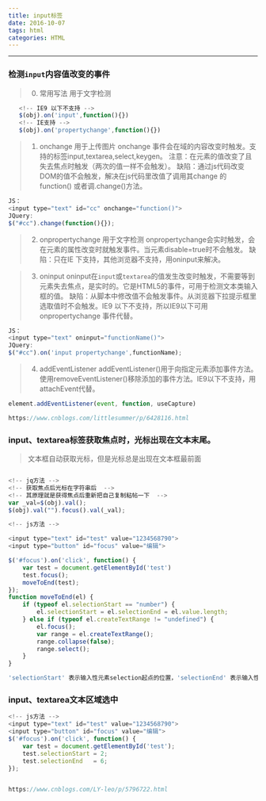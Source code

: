 ```yaml
---
title: input标签
date: 2016-10-07
tags: html
categories: HTML
---
```


--------------------------------------------------------------------------------

<!-- more -->

### 检测`input`内容值改变的事件

> 0. 常用写法 用于文字检测
```js
   <!-- IE9 以下不支持 -->
   $(obj).on('input',function(){})
   <!-- IE支持 -->
   $(obj).on('propertychange',function(){})
```
> 1. onchange  用于上传图片
onchange 事件会在域的内容改变时触发。支持的标签input,textarea,select,keygen。
注意：在元素的值改变了且失去焦点时触发（两次的值一样不会触发）。
缺陷：通过js代码改变DOM的值不会触发，解决在js代码里改值了调用其change 的function() 或者调.change()方法。
```js
JS： 
<input type="text" id="cc" onchange="function()">
JQuery:
$("#cc").change(function(){});
```

> 2. onpropertychange 用于文字检测
onpropertychange会实时触发，会在元素的属性改变时就触发事件。当元素disable=true时不会触发。
缺陷：只在IE 下支持，其他浏览器不支持，用oninput来解决。

> 3. oninput
oninput在`input`或`textarea`的值发生改变时触发，不需要等到元素失去焦点，是实时的。它是HTML5的事件，可用于检测文本类输入框的值。
缺陷：从脚本中修改值不会触发事件。从浏览器下拉提示框里选取值时不会触发。IE9 以下不支持，所以IE9以下可用onpropertychange 事件代替。
```js
JS：
<input type="text" oninput="functionName()">
JQuery: 
$("#cc").on('input propertychange',functionName);
```
> 4. addEventListener
addEventListener()用于向指定元素添加事件方法。使用removeEventListener()移除添加的事件方法。IE9以下不支持，用attachEvent代替。
```js
element.addEventListener(event, function, useCapture)

https://www.cnblogs.com/littlesummer/p/6428116.html
```


### input、textarea标签获取焦点时，光标出现在文本末尾。

> 文本框自动获取光标，但是光标总是出现在文本框最前面

```js

<!-- jq方法 -->
<!-- 获取焦点后光标在字符串后  -->
<!-- 其原理就是获得焦点后重新把自己复制粘帖一下  -->
var _val=$(obj).val(); 
$(obj).val("").focus().val(_val); 

<!-- js方法 -->

<input type="text" id="test" value="1234568790">
<input type="button" id="focus" value="编辑">

$('#focus').on('click', function() {
    var test = document.getElementById('test')
    test.focus();
    moveToEnd(test);    
});
function moveToEnd(el) {
    if (typeof el.selectionStart == "number") {
        el.selectionStart = el.selectionEnd = el.value.length;
    } else if (typeof el.createTextRange != "undefined") {
        el.focus();
        var range = el.createTextRange();
        range.collapse(false);
        range.select();
    }
} 

'selectionStart' 表示输入性元素selection起点的位置，'selectionEnd' 表示输入性元素selection末点的位置，都是 DOM 属性。

```

### input、textarea文本区域选中

```js
<!-- js方法 -->
<input type="text" id="test" value="1234568790">
<input type="button" id="focus" value="编辑">
$('#focus').on('click', function() {
    var test = document.getElementById('test');
    test.selectionStart = 2;
    test.selectionEnd   = 6;    
});


https://www.cnblogs.com/LY-leo/p/5796722.html
```

